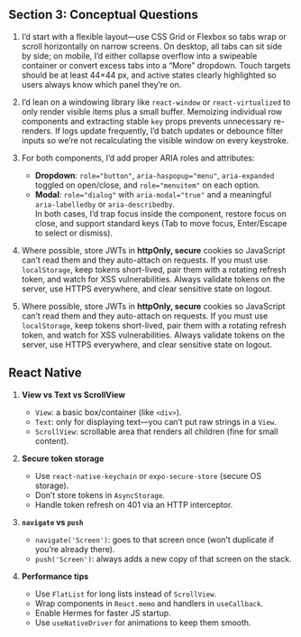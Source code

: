 ## Section 3: Conceptual Questions

1. I’d start with a flexible layout—use CSS Grid or Flexbox so tabs wrap or scroll horizontally on narrow screens. 
   On desktop, all tabs can sit side by side; on mobile, I’d either collapse overflow into a swipeable container or 
   convert excess tabs into a “More” dropdown. Touch targets should be at least 44×44 px, and active states clearly highlighted 
   so users always know which panel they’re on.

2. I’d lean on a windowing library like `react-window` or `react-virtualized` to only render visible items plus a small buffer. 
   Memoizing individual row components and extracting stable `key` props prevents unnecessary re-renders. If logs update frequently, 
   I’d batch updates or debounce filter inputs so we’re not recalculating the visible window on every keystroke.

3. For both components, I’d add proper ARIA roles and attributes:  
   - **Dropdown**: `role="button"`, `aria-haspopup="menu"`, `aria-expanded` toggled on open/close, and `role="menuitem"` on each option.  
   - **Modal**: `role="dialog"` with `aria-modal="true"` and a meaningful `aria-labelledby` or `aria-describedby`.  
   In both cases, I’d trap focus inside the component, restore focus on close, and support standard keys (Tab to move focus, Enter/Escape to select or dismiss).

4. Where possible, store JWTs in **httpOnly, secure** cookies so JavaScript can’t read them and they auto-attach on requests. If you must use `localStorage`, 
   keep tokens short-lived, pair them with a rotating refresh token, and watch for XSS vulnerabilities. Always validate tokens on the server, use HTTPS everywhere, 
   and clear sensitive state on logout.

5. Where possible, store JWTs in **httpOnly, secure** cookies so JavaScript can’t read them and they auto-attach on requests. If you must use `localStorage`, keep 
   tokens short-lived, pair them with a rotating refresh token, and watch for XSS vulnerabilities. Always validate tokens on the server, use HTTPS everywhere, and 
   clear sensitive state on logout. 


## React Native

1. **View vs Text vs ScrollView**  
   - `View`: a basic box/container (like `<div>`).  
   - `Text`: only for displaying text—you can’t put raw strings in a `View`.  
   - `ScrollView`: scrollable area that renders all children (fine for small content).

2. **Secure token storage**  
   - Use `react-native-keychain` or `expo-secure-store` (secure OS storage).  
   - Don’t store tokens in `AsyncStorage`.  
   - Handle token refresh on 401 via an HTTP interceptor.

3. **`navigate` vs `push`**  
   - `navigate('Screen')`: goes to that screen once (won’t duplicate if you’re already there).  
   - `push('Screen')`: always adds a new copy of that screen on the stack.

4. **Performance tips**  
   - Use `FlatList` for long lists instead of `ScrollView`.  
   - Wrap components in `React.memo` and handlers in `useCallback`.  
   - Enable Hermes for faster JS startup.  
   - Use `useNativeDriver` for animations to keep them smooth.
